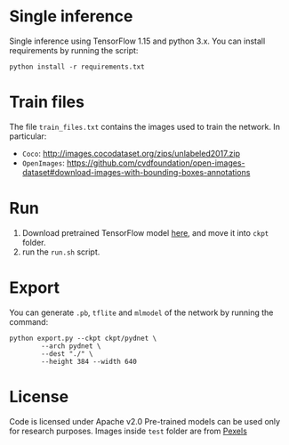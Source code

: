 # Single inference
Single inference using TensorFlow 1.15 and python 3.x.
You can install requirements by running the script:

```
python install -r requirements.txt
```

# Train files
The file `train_files.txt` contains the images used to train the network.
In particular:
* `Coco`: http://images.cocodataset.org/zips/unlabeled2017.zip
* `OpenImages`: https://github.com/cvdfoundation/open-images-dataset#download-images-with-bounding-boxes-annotations

# Run

1. Download pretrained TensorFlow model [here](https://drive.google.com/file/d/1Zu41tHv89q_F7N5KFigzyUY5vAc8ufQL/view?usp=sharing), and move it into `ckpt` folder.
2. run the `run.sh` script.

# Export
You can generate `.pb`, `tflite` and `mlmodel` of the network by running the command:

```
python export.py --ckpt ckpt/pydnet \
        --arch pydnet \
        --dest "./" \
        --height 384 --width 640
```

# License
Code is licensed under Apache v2.0
Pre-trained models can be used only for research purposes.
Images inside `test` folder are from [Pexels](https://www.pexels.com/)